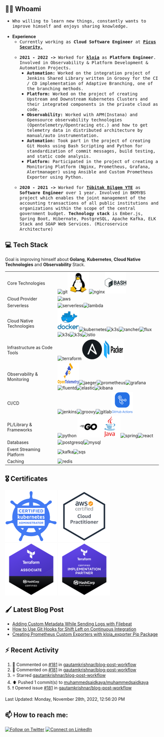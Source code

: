 
<h2>👨‍💻 Whoami </h2>

<p align="left" style="font-size:14px">
<ul>
  <li>
    <samp>
    Who willing to learn new things, constantly wants to improve himself and enjoys sharing knowledge. 
    </samp>
  </li>
  <br/>
  <li>
  <b>Experience</b>
    <ul>
       <li>
        <samp>
        Currently working as <b>Cloud Software Engineer</b> at <b><a href="https://www.picussecurity.com/">Picus Security.</a></b> 
        </samp>
      </li>
      <br/>
      <li>
        <samp>
        <b>2021 - 2022 -></b> Worked for <b><a href="https://www.kloia.com/">kloia</a></b>  as <b>Platform Engineer</b>. Involved in Observability & Platform Development & Automation Projects.
        </samp>
        <ul>
          <li><samp><b>Automation:</b> Worked on the integration project of Jenkins Shared Library written in Groovy for the CI / CD implementation of Adaptive Branching, one of the branching methods.
          </li></samp>
          <li><samp><b>Platform:</b> Worked on the project of creating Upstream and Downstream Kubernetes Clusters and their integrated components in the private cloud as code.
          </li></samp>
          <li><samp><b>Observability:</b> Worked with APM(Instana) and Opensource observability technologies (Opentelemetry/Opentracing etc.) and how to get telemetry data in distributed architecture by manual/auto instrumentation.
          </li></samp>
          <li><samp><b>Automation:</b> Took part in the project of creating Git Hooks using Bash Scripting and Python for standardization of commit messages, build testing, and static code analysis.
          </li></samp>
          <li><samp><b>Platform:</b> Participated in the project of creating a Monitoring Platform (Nginx, Prometheus, Grafana, Alertmanager) using Ansible and Custom Prometheus Exporter using Python.
          </li></samp>
        </ul>
      </li>
      <br/>
       <li>
        <samp>
        <b>2020 - 2021 -></b> Worked for <b><a href="https://yte.bilgem.tubitak.gov.tr/">Tübitak Bilgem YTE</a></b>  as <b>Software Engineer</b> over 1 year. Involved in BKMYBS project which enables the joint management of the accounting transactions of all public institutions and organizations within the scope of the central government budget. <b>Technology stack</b> is Ember.js, Spring Boot, Hibernate, PostgreSQL, Apache Kafka, ELK Stack and SOAP Web Services. (Microservice Architecture)
        </samp>
      </li>
    </ul>
  </li>
</ul>

<h2 align="left"> 💻 Tech Stack</h2>

Goal is improving himself about **Golang**, **Kubernetes**, **Cloud Native Technologies** and **Observability** Stack.

<p align="left">

|   |   |   
|---|---|
|  Core Technologies | <img src="https://www.vectorlogo.zone/logos/git-scm/git-scm-icon.svg" alt="git" width="70" height="70"/><img src="https://github.com/github/explore/raw/main/topics/linux/linux.png" alt="linux" width="70" height="70"/><img src="https://www.vectorlogo.zone/logos/nginx/nginx-ar21.svg" alt="nginx" width="70" height="70"/><img src="https://github.com/github/explore/raw/main/topics/bash/bash.png" alt="bash" width="70" height="70"/> | 
|  Cloud Provider |  <img src="https://www.vectorlogo.zone/logos/amazon_aws/amazon_aws-ar21.svg" alt="aws" width="70" height="70"/> |  
|  Serverless |  <img src="https://www.vectorlogo.zone/logos/serverless/serverless-ar21.svg" alt="serverless" width="70" height="70"/><img src="https://www.vectorlogo.zone/logos/amazon_awslambda/amazon_awslambda-ar21.svg" alt="lambda" width="70" height="70"/> |  
| Cloud Native Technologies | <img src="https://github.com/github/explore/raw/main/topics/docker/docker.png" alt="docker" width="70" height="70"/><img src="https://www.vectorlogo.zone/logos/kubernetes/kubernetes-icon.svg" alt="kubernetes" width="70" height="70"/><img src="https://www.vectorlogo.zone/logos/rancher/rancher-ar21.svg" alt="k3s" width="70" height="70"/><img src="https://cncf-branding.netlify.app/img/projects/k3s/icon/color/k3s-icon-color.png" alt="rancher" width="70" height="70"/><img src="https://www.vectorlogo.zone/logos/fluxcdio/fluxcdio-ar21.svg" alt="flux" width="70" height="70"/><img src="https://cncf-branding.netlify.app/img/projects/helm/icon/color/helm-icon-color.png" alt="k3s" width="70" height="70"/><img src="https://www.vectorlogo.zone/logos/goharborio/goharborio-ar21.svg" alt="k3s" width="70" height="70"/><img src="https://www.vectorlogo.zone/logos/istioio/istioio-ar21.svg" alt="istio" width="70" height="70"/> |
| Infrastructure as Code Tools | <img src="https://www.vectorlogo.zone/logos/terraformio/terraformio-ar21.svg" alt="terraform" width="70" height="70"/><img src="https://github.com/github/explore/raw/main/topics/ansible/ansible.png" alt="ansible" width="70" height="70"/><img src="assets/packerio-ar21.svg" alt="packer" width="70" height="70"/> |
| Observability & Monitoring | <img src="https://raw.githubusercontent.com/cncf/artwork/master/projects/opentelemetry/stacked/color/opentelemetry-stacked-color.svg" alt="opentelemetry" width="70" height="70"/><img src="https://www.vectorlogo.zone/logos/jaegertracingio/jaegertracingio-ar21.svg" alt="jaeger" width="70" height="70"/><img src="https://www.vectorlogo.zone/logos/prometheusio/prometheusio-ar21.svg" alt="prometheus" width="70" height="70"/><img src="https://www.vectorlogo.zone/logos/grafana/grafana-ar21.svg" alt="grafana" width="70" height="70"/><img src="https://www.vectorlogo.zone/logos/fluentd/fluentd-ar21.svg" alt="fluentd" width="70" height="70"/><img src="https://www.vectorlogo.zone/logos/elastic/elastic-ar21.svg" alt="elastic" width="70" height="70"/><img src="https://www.vectorlogo.zone/logos/elasticco_kibana/elasticco_kibana-ar21.svg" alt="kibana" width="70" height="70"/> |
| CI/CD | <img src="https://www.vectorlogo.zone/logos/jenkins/jenkins-icon.svg" alt="jenkins" width="70" height="70"/><img src="https://www.vectorlogo.zone/logos/groovy-lang/groovy-lang-ar21.svg" alt="groovy" width="70" height="70"/><img src="https://www.vectorlogo.zone/logos/gitlab/gitlab-ar21.svg" alt="gitlab" width="70" height="70"/><img src="https://raw.githubusercontent.com/cncf/landscape/master/hosted_logos/github-actions.svg" alt="github-actions" width="70" height="70"/> |
| PL/Library & Frameworks | <img src="https://www.vectorlogo.zone/logos/python/python-ar21.svg" alt="python" width="70" height="70"/> <img src="https://github.com/github/explore/raw/main/topics/go/go.png" alt="go" width="70" height="70"/><img src="https://raw.githubusercontent.com/devicons/devicon/master/icons/java/java-original-wordmark.svg" alt="java" width="70" height="70" /><img src="https://www.vectorlogo.zone/logos/springio/springio-icon.svg" alt="spring" width="70" height="70"/><img src="https://www.vectorlogo.zone/logos/reactjs/reactjs-ar21.svg" alt="react"  width="70" height="70" /> |
| Databases | <img src="https://www.vectorlogo.zone/logos/postgresql/postgresql-ar21.svg" alt="postgresql"  width="70" height="70"/><img src="https://www.vectorlogo.zone/logos/mysql/mysql-ar21.svg" alt="mysql"  width="70" height="70"/> |
| Event Streaming Platform | <img src="https://www.vectorlogo.zone/logos/apache_kafka/apache_kafka-ar21.svg" alt="kafka" width="70" height="70"/><img src="https://raw.githubusercontent.com/detain/svg-logos/master/svg/aws-sqs.svg" alt="sqs" width="70" height="70"/> |
| Caching | <img src="https://www.vectorlogo.zone/logos/redis/redis-ar21.svg" alt="redis" width="70" height="70"/> |






























<p/>



<h2 align="left"> <a href="https://www.credly.com/users/muhammed-said-kaya/badges" style="text-decoration:none;color:black">🎖 Certificates</a></h2>
<p align="left">
<img src="assets/certificates/cka.png" alt="cka" width="170" height="170"/> 
<img src="assets/certificates/AWS-CP.png" alt="aws" width="170" height="170"/> 
<img src="assets/certificates/terraform-associate.png" alt="terraform" width="170" height="170"/>
<img src="assets/certificates/Terraform-CHIP.png" alt="terraform-chip" width="170" height="170"/>
</p>


<h2 align="left"> <a href="https://medium.com/@muhammedsaidkaya" style="text-decoration:none;color:black" >🖌 Latest Blog Post</a></h2>

 <!-- <div align="left">
 <a href="https://medium.com/@muhammedsaidkaya" style="padding-left:10px"><img alt="Medium" height="70" width="70" src="https://cdn.jsdelivr.net/npm/simple-icons@3.2.0/icons/medium.svg"/> -->



<!-- BLOG-POST-LIST:START -->
- [Adding Custom Metadata While Sending Logs with Filebeat](https://medium.com/picus-security-engineering/adding-custom-metadata-while-sending-logs-with-filebeat-ee72815bb34e?source=rss-bb6d038e35e3------2)
- [How to Use Git Hooks for Shift Left on Continuous Integration](https://blog.kloia.com/how-to-use-git-hooks-for-shift-left-on-continuous-integration-67c6883b6ceb?source=rss-bb6d038e35e3------2)
- [Creating Prometheus Custom Exporters with kloia_exporter Pip Package](https://blog.kloia.com/creating-prometheus-custom-exporters-with-kloia-exporter-pip-package-97a22e3aa999?source=rss-bb6d038e35e3------2)
<!-- BLOG-POST-LIST:END -->



<h2 align="left"> ⚡ Recent Activity</h2>

<!--RECENT_ACTIVITY:start-->
1. 💬 Commented on [#181](https://github.com/gautamkrishnar/blog-post-workflow/issues/181#issuecomment-1320911514) in [gautamkrishnar/blog-post-workflow](https://github.com/gautamkrishnar/blog-post-workflow)
2. 💬 Commented on [#181](https://github.com/gautamkrishnar/blog-post-workflow/issues/181#issuecomment-1320900683) in [gautamkrishnar/blog-post-workflow](https://github.com/gautamkrishnar/blog-post-workflow)
3. ⭐ Starred [gautamkrishnar/blog-post-workflow](https://github.com/gautamkrishnar/blog-post-workflow)
4. ⬆️ Pushed 1 commit(s) to [muhammedsaidkaya/muhammedsaidkaya](https://github.com/muhammedsaidkaya/muhammedsaidkaya)
5. ❗️ Opened issue [#181](https://github.com/gautamkrishnar/blog-post-workflow/issues/181) in [gautamkrishnar/blog-post-workflow](https://github.com/gautamkrishnar/blog-post-workflow)
<!--RECENT_ACTIVITY:end-->

<!--RECENT_ACTIVITY:last_update-->
Last Updated: Monday, November 28th, 2022, 12:56:20 PM
<!--RECENT_ACTIVITY:last_update_end-->



<h2>📫 How to reach me:</h2>

[![Follow on Twitter](https://img.shields.io/badge/--twitter?label=Twitter&logo=Twitter&style=social)](https://twitter.com/uzumlukek_mk)
[![Connect on LinkedIn](https://img.shields.io/badge/--linkedin?label=LinkedIn&logo=LinkedIn&style=social)](https://www.linkedin.com/in/muhammedsaidkaya/)


<!--
**muhammedsaidkaya/muhammedsaidkaya** is a ✨ _special_ ✨ repository because its `README.md` (this file) appears on your GitHub profile.

Here are some ideas to get you started:

- 🔭 I’m currently working on ...
- 🌱 I’m currently learning ...
- 👯 I’m looking to collaborate on ...
- 🤔 I’m looking for help with ...
- 💬 Ask me about ...
- 📫 How to reach me: ...
- 😄 Pronouns: ...
- ⚡ Fun fact: ...
-->
